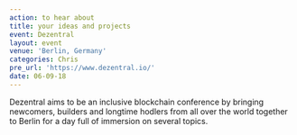 ```yaml
---
action: to hear about
title: your ideas and projects
event: Dezentral
layout: event
venue: 'Berlin, Germany'
categories: Chris
pre_url: 'https://www.dezentral.io/'
date: 06-09-18
---
```

Dezentral aims to be an inclusive blockchain conference by bringing newcomers, builders and longtime hodlers from all over the world together to Berlin for a day full of immersion on several topics.
